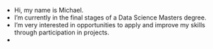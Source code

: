 - Hi, my name is Michael.
- I’m currently in the final stages of a Data Science Masters degree.
- I’m very interested in opportunities to apply and improve my skills through participation in projects.
- 
<!---
Micko71/Micko71 is a ✨ special ✨ repository because its `README.md` (this file) appears on your GitHub profile.
You can click the Preview link to take a look at your changes.
--->
